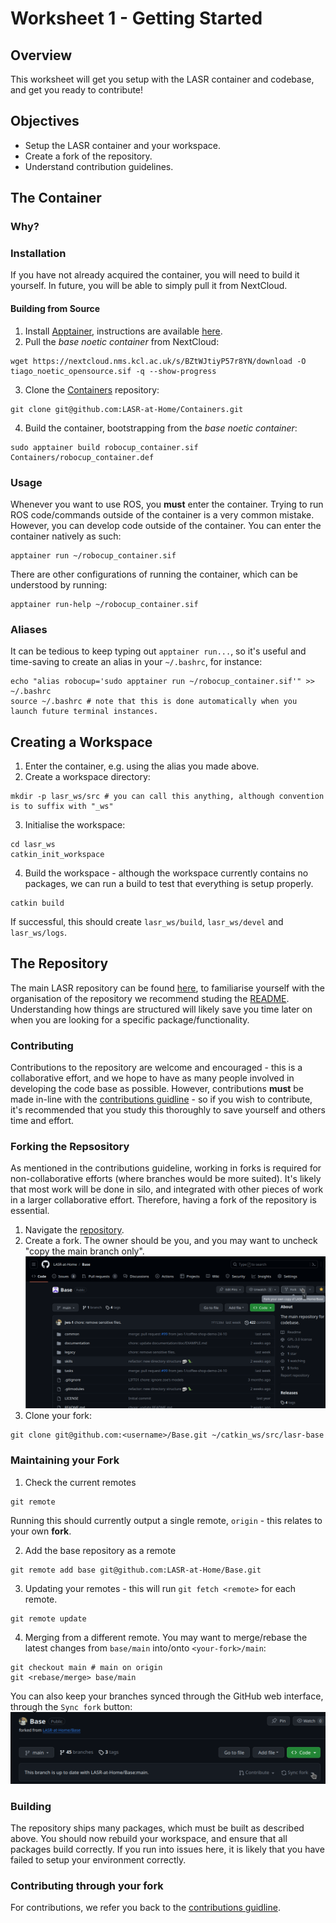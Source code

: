 # Worksheet 1 - Getting Started
## Overview
This worksheet will get you setup with the LASR container and codebase, and get you ready to contribute!
## Objectives
- Setup the LASR container and your workspace.
- Create a fork of the repository.
- Understand contribution guidelines.
## The Container

### Why?

### Installation
If you have not already acquired the container, you will need to build it yourself. In future, you will be able to simply pull it from NextCloud.
#### Building from Source
1. Install [Apptainer](https://apptainer.org/), instructions are available [here](https://apptainer.org/docs/admin/main/installation.html).
2. Pull the *base noetic container* from NextCloud:
```
wget https://nextcloud.nms.kcl.ac.uk/s/BZtWJtiyP57r8YN/download -O tiago_noetic_opensource.sif -q --show-progress
```
3. Clone the [Containers](https://github.com/LASR-at-Home/Containers) repository:
```
git clone git@github.com:LASR-at-Home/Containers.git
```
4. Build the container, bootstrapping from the *base noetic container*:
```
sudo apptainer build robocup_container.sif Containers/robocup_container.def
```
<!-- #### Pull from Nextcloud (coming soon) -->
<!-- ``` -->
<!-- wget https://nextcloud.nms.kcl.ac.uk/... -O robocup_container.sif -q --show-progress -->
<!-- ``` -->
### Usage
Whenever you want to use ROS, you **must** enter the container. Trying to run ROS code/commands outside of the container is a very common mistake. However, you can develop code outside of the container. You can enter the container natively as such:
```
apptainer run ~/robocup_container.sif
```
There are other configurations of running the container, which can be understood by running:
```
apptainer run-help ~/robocup_container.sif
```
### Aliases
It can be tedious to keep typing out `apptainer run...`, so it's useful and time-saving to create an alias in your `~/.bashrc`, for instance:
```
echo "alias robocup='sudo apptainer run ~/robocup_container.sif'" >> ~/.bashrc
source ~/.bashrc # note that this is done automatically when you launch future terminal instances.
```
## Creating a Workspace
1. Enter the container, e.g. using the alias you made above.
2. Create a workspace directory:
```
mkdir -p lasr_ws/src # you can call this anything, although convention is to suffix with "_ws"
```
3. Initialise the workspace:
```
cd lasr_ws
catkin_init_workspace
```
4. Build the workspace - although the workspace currently contains no packages, we can run a build to test that everything is setup properly.
```
catkin build
```
If successful, this should create `lasr_ws/build`, `lasr_ws/devel` and `lasr_ws/logs`.
## The Repository
The main LASR repository can be found [here](https://github.com/LASR-at-Home/Base), to familiarise yourself with the organisation of the repository we recommend studing the [README](https://github.com/LASR-at-Home/Base/blob/main/README.md). Understanding how things are structured will likely save you time later on when you are looking for a specific package/functionality.

### Contributing
Contributions to the repository are welcome and encouraged - this is a collaborative effort, and we hope to have as many people involved in developing the code base as possible. However, contributions **must** be made in-line with the [contributions guidline](https://github.com/LASR-at-Home/Base/blob/main/CONTRIBUTING.md) - so if you wish to contribute, it's recommended that you study this thoroughly to save yourself and others time and effort.

### Forking the Repsository
As mentioned in the contributions guideline, working in forks is required for non-collaborative efforts (where branches would be more suited). It's likely that most work will be done in silo, and integrated with other pieces of work in a larger collaborative effort. Therefore, having a fork of the repository is essential.

1. Navigate the [repository](https://github.com/LASR-at-Home/Base).
2. Create a fork. The owner should be you, and you may want to uncheck "copy the main branch only".
![Fork](fork.png)
3. Clone your fork:
```
git clone git@github.com:<username>/Base.git ~/catkin_ws/src/lasr-base
```
### Maintaining your Fork
1. Check the current remotes
```
git remote
```
Running this should currently output a single remote, `origin` - this relates to your own **fork**.

2. Add the base repository as a remote
```
git remote add base git@github.com:LASR-at-Home/Base.git
```
3. Updating your remotes - this will run `git fetch <remote>` for each remote.
```
git remote update
```
4. Merging from a different remote. You may want to merge/rebase the latest changes from `base/main` into/onto `<your-fork>/main`:
```
git checkout main # main on origin
git <rebase/merge> base/main
```

You can also keep your branches synced through the GitHub web interface, through the `Sync fork` button:
![Sync Fork](sync-fork.png)

### Building
The repository ships many packages, which must be built as described above. You should now rebuild your workspace, and ensure that all packages build correctly. If you run into issues here, it is likely that you have failed to setup your environment correctly.

### Contributing through your fork
For contributions, we refer you back to the [contributions guidline](https://github.com/LASR-at-Home/Base/blob/main/CONTRIBUTING.md).

